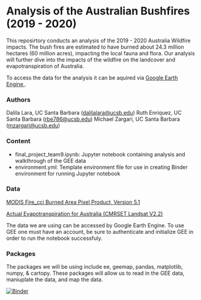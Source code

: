 # Analysis of the Australian Bushfires (2019 - 2020)
This reposirtory conducts an analysis of the 2019 - 2020 Australia Wildfire impacts. The bush fires are estimated to have burned about 24.3 million hectares (60 million acres), impacting the local fauna and flora. Our analysis will further dive into the impacts of the wildfire on the landcover and evapotranspiration of Australia. 

To access the data for the analysis it can be aquired via <a href = "https://earthengine.google.com" >Google Earth Engine </a>.

### Authors
Dalila Lara, UC Santa Barbara (dalilalara@ucsb.edu)
Ruth Enriquez, UC Santa Barbara (rbe786@ucsb.edu) 
Michael Zargari, UC Santa Barbara (mzargari@ucsb.edu)

### Content
- final_project_team9.ipynb: Jupyter notebook containing analysis and walkthrough of the GEE data
- environment.yml: Template environment file for use in creating Binder environment for running Jupyter notebook

### Data
<a href="https://developers.google.com/earth-engine/datasets/catalog/ESA_CCI_FireCCI_5_1#dois" >MODIS Fire_cci Burned Area Pixel Product, Version 5.1 </a>

<a href = "https://developers.google.com/earth-engine/datasets/catalog/TERN_AET_CMRSET_LANDSAT_V2_2"> Actual Evapotranspiration for Australia (CMRSET Landsat V2.2) </a>

The data we are using can be accessed by Google Earth Engine. To use GEE one must have an account, be sure to authenticate and initialize GEE in order to run the notebook successfuly. 

### Packages 
The packages we will be using include ee, geemap, pandas, matplotlib, numpy, & cartopy. These packages will allow us to read in the GEE data, maniuplate the data, and map the data. 


[![Binder](https://mybinder.org/badge.svg)](https://hub.gke2.mybinder.org/user/eds220-fall2022-omework-2-team9-v8jejzdg/doc/tree/final_project_team9.ipynb)